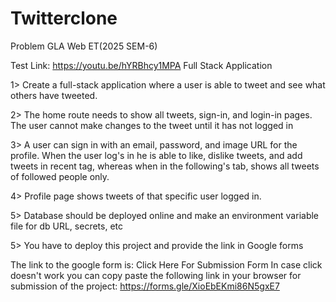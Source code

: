 # Twitterclone
Problem GLA Web ET(2025 SEM-6)

Test Link: https://youtu.be/hYRBhcy1MPA Full Stack Application

1> Create a full-stack application where a user is able to tweet and see what others have tweeted.

2> The home route needs to show all tweets, sign-in, and login-in pages. The user cannot make changes to the tweet until it has not logged in

3> A user can sign in with an email, password, and image URL for the profile. When the user log's in he is able to like, dislike tweets, and add tweets in recent tag, whereas when in the following's tab, shows all tweets of followed people only.

4> Profile page shows tweets of that specific user logged in.

5> Database should be deployed online and make an environment variable file for db URL, secrets, etc

5> You have to deploy this project and provide the link in Google forms

The link to the google form is: Click Here For Submission Form In case click doesn't work you can copy paste the following link in your browser for submission of the project: https://forms.gle/XioEbEKmi86N5gxE7
